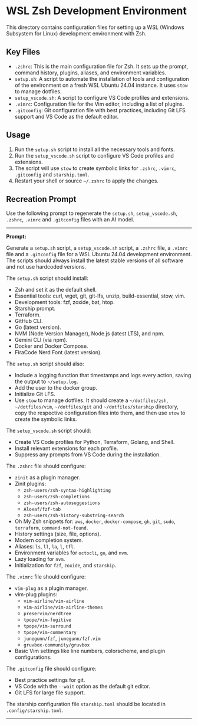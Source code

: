 # WSL Zsh Development Environment

This directory contains configuration files for setting up a WSL (Windows Subsystem for Linux) development environment with Zsh.

## Key Files

*   `.zshrc`: This is the main configuration file for Zsh. It sets up the prompt, command history, plugins, aliases, and environment variables.
*   `setup.sh`: A script to automate the installation of tools and configuration of the environment on a fresh WSL Ubuntu 24.04 instance. It uses `stow` to manage dotfiles.
*   `setup_vscode.sh`: A script to configure VS Code profiles and extensions.
*   `.vimrc`: Configuration file for the Vim editor, including a list of plugins.
*   `.gitconfig`: Git configuration file with best practices, including Git LFS support and VS Code as the default editor.

## Usage

1.  Run the `setup.sh` script to install all the necessary tools and fonts.
2.  Run the `setup_vscode.sh` script to configure VS Code profiles and extensions.
3.  The script will use `stow` to create symbolic links for `.zshrc`, `.vimrc`, `.gitconfig` and `starship.toml`.
4.  Restart your shell or source `~/.zshrc` to apply the changes.

## Recreation Prompt

Use the following prompt to regenerate the `setup.sh`, `setup_vscode.sh`, `.zshrc`, `.vimrc` and `.gitconfig` files with an AI model.

---

**Prompt:**

Generate a `setup.sh` script, a `setup_vscode.sh` script, a `.zshrc` file, a `.vimrc` file and a `.gitconfig` file for a WSL Ubuntu 24.04 development environment. The scripts should always install the latest stable versions of all software and not use hardcoded versions.

The `setup.sh` script should install:
- Zsh and set it as the default shell.
- Essential tools: curl, wget, git, git-lfs, unzip, build-essential, stow, vim.
- Development tools: fzf, zoxide, bat, htop.
- Starship prompt.
- Terraform.
- GitHub CLI.
- Go (latest version).
- NVM (Node Version Manager), Node.js (latest LTS), and npm.
- Gemini CLI (via npm).
- Docker and Docker Compose.
- FiraCode Nerd Font (latest version).

The `setup.sh` script should also:
- Include a logging function that timestamps and logs every action, saving the output to `~/setup.log`.
- Add the user to the docker group.
- Initialize Git LFS.
- Use `stow` to manage dotfiles. It should create a `~/dotfiles/zsh`, `~/dotfiles/vim`, `~/dotfiles/git` and `~/dotfiles/starship` directory, copy the respective configuration files into them, and then use `stow` to create the symbolic links.

The `setup_vscode.sh` script should:
- Create VS Code profiles for Python, Terraform, Golang, and Shell.
- Install relevant extensions for each profile.
- Suppress any prompts from VS Code during the installation.

The `.zshrc` file should configure:
- `zinit` as a plugin manager.
- Zinit plugins:
    - `zsh-users/zsh-syntax-highlighting`
    - `zsh-users/zsh-completions`
    - `zsh-users/zsh-autosuggestions`
    - `Aloxaf/fzf-tab`
    - `zsh-users/zsh-history-substring-search`
- Oh My Zsh snippets for: `aws`, `docker`, `docker-compose`, `gh`, `git`, `sudo`, `terraform`, `command-not-found`.
- History settings (size, file, options).
- Modern completion system.
- Aliases: `ls`, `ll`, `la`, `l`, `tfl`.
- Environment variables for `octocli`, `go`, and `nvm`.
- Lazy loading for `nvm`.
- Initialization for `fzf`, `zoxide`, and `starship`.

The `.vimrc` file should configure:
- `vim-plug` as a plugin manager.
- vim-plug plugins:
    - `vim-airline/vim-airline`
    - `vim-airline/vim-airline-themes`
    - `preservim/nerdtree`
    - `tpope/vim-fugitive`
    - `tpope/vim-surround`
    - `tpope/vim-commentary`
    - `junegunn/fzf`, `junegunn/fzf.vim`
    - `gruvbox-community/gruvbox`
- Basic Vim settings like line numbers, colorscheme, and plugin configurations.

The `.gitconfig` file should configure:
- Best practice settings for git.
- VS Code with the `--wait` option as the default git editor.
- Git LFS for large file support.

The starship configuration file `starship.toml` should be located in `.config/starship.toml`.

---